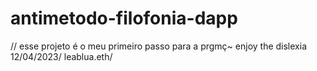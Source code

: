 # antimetodo-filofonia-dapp
// esse projeto é o meu primeiro passo para a prgmç~
enjoy the dislexia 
12/04/2023/ leablua.eth/
